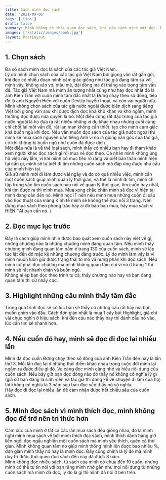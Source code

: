 ```yaml
---
title: Cách mình đọc sách
date: '2021-09-06'
tags: ['tips']
draft: false
summary: Mình không có thói quen đọc sách, khi nào rảnh mình mới đọc. Mình chỉ coi sách là thú vui lúc mình rảnh rỗi, vừa giải trí vừa có thêm kiến thức.
images: ['/static/images/book.jpg']
layout: PostLayout
---
```


## 1. Chọn sách

Đa số sách mình đọc là sách của các tác giả Việt Nam. \
Lý do mình chọn sách của các tác giả Việt Nam bởi giọng văn rất gần gũi, khi đọc có nhiều đoạn mình cảm giác giống như tác giả đang tâm sự với mình vậy, không văn vở, màu mè, dài dòng mà đi thẳng vào trọng tâm vấn đề. Tác giả Việt Nam mà mình ấn tượng nhất cũng như hay đọc nhất đó là anh Kiên Trần với cuốn mình tâm đắc nhất là Đừng chạy theo số đông, tiếp đó là anh Nguyễn Hiển với cuốn DevUp huyền thoại, và còn vài người nữa. \
Mình không chọn sách của tác giả nước ngoài được biên dịch sang tiếng Việt bởi giọng văn sau khi được dịch đọc khá khô khan và khó ngấm, mình thường đọc được nửa quyển là bỏ. Một điều cũng rất đặc trưng của tác giả nước ngoài là họ đưa ra rất nhiều những ví dụ khác nhau nhưng cuối cùng chỉ chốt lại một vấn đề, rất lan man không cần thiết, tạo cho mình cảm giác khá buồn ngủ khi đọc. Nếu vẫn muốn đọc sách của tác giả nước ngoài thì mình sẽ mua sách nguyên bản tiếng Anh vì nó là giọng văn gốc của tác giả, có khi không bị buồn ngủ như cuốn đã được dịch. \
Một điều nữa là về thể loại sách, mình thấy có nhiều bạn hay đi tham khảo xem người khác đọc sách gì rồi mua về đọc theo. Cá nhân mình không ủng hộ việc này lắm, vì khi mình có mục tiêu rõ ràng và biết bản thân mình hiện tại cần gì, mình sẽ tự biết đi tìm những cuốn sách mà đáp ứng được nhu cầu của mình hiện tại. \
Giả sử mình mới đi làm được vài ngày và do có quá nhiều việc, mình cần một cuốn sách giúp mình quản lý thời gian, và thế là mình đi tìm, mình chỉ tập trung vào tìm cuốn sách nào nói về quản lý thời gian, tìm cuốn hay nhất, khi tìm được ra thì mình mua. Mua xong chắc chắn mình sẽ đọc vì hiện tại mình đang cần đến nó. Mình học IT nên nếu mình mua những cuốn đi sâu vào học thuật của mảng Kinh tế mình sẽ không thể đọc nổi 3 trang. Nên đừng mua sách theo phong trào hay ai đó bảo bạn mua, hãy mua sách vì HIỆN TẠI bạn cần nó. \

## 2. Đọc mục lục trước

Đây là cách giúp mình nhìn được bao quát xem cuốn sách này viết về gì, những chương nào là những chương mình đang quan tâm. Nếu mình thấy chương mình đang quan tâm nằm ở trang 130 của cuốn sách, mình sẽ lập tức lật đến đó mặc kệ những chương đằng trước. Lý do mình làm vậy là vì mình muốn luôn giữ được trạng thái tò mò và hưng phấn khi đọc sách. Nếu mình cứ phải đọc chương mà mình không quan tâm chỉ vì nó ở trang 1 thì mình sẽ rất nhanh chán và buồn ngủ. \
Không ai ép bạn đọc theo trình tự cả, thấy chương nào hay và bạn đang quan tâm thì cứ nhảy cóc.

## 3. Highlight những câu mình thấy tâm đắc

Trong quá trình đọc sẽ có lúc bạn sẽ thấy có những câu rất hay mà bạn muốn ghim vào đầu. Cách đơn giản nhất là mua 1 cây bút Highlight, giá chỉ vài chục nghìn ở hiệu sách, khi đến câu nào thấy hay thì đánh dấu nó vào, lúc cần tìm sẽ nhanh hơn.

## 4. Nếu cuốn đó hay, mình sẽ đọc đi đọc lại nhiều lần

Mình đã đọc cuốn Đừng chạy theo số đông của anh Kiên Trần đến nay là lần thứ 3. Mỗi lần đọc lại ở những thời điểm khác nhau trong cuộc đời mình lại ngẫm ra được điều gì đó. Và càng đọc mình càng nhớ và hiểu nội dung của cuốn sách. Nếu bây giờ bạn đọc dòng nào đó thấy nó không có nghĩa lý gì (giả sử bạn đang là sinh viên và tác giả thì đang kể về chuyện đi làm của họ) thì không có nghĩa là 3 năm sau bạn đọc vẫn thấy nó vô nghĩa. \
Hãy đọc đi đọc lại nhiều lần để cảm nhận được hết chiều sâu của cuốn sách.

## 5. Mình đọc sách vì mình thích đọc, mình không đọc để trở nên tri thức hơn

Cảm xúc của mình ở tất cả các lần mua sách đều giống nhau, đó là mình nghĩ mình mua sách về bởi mình thích đọc sách, mình thích dành hàng giờ liền ngồi đọc ngấu nghiến một cuốn sách mà mình yêu thích, quên cả thời gian. Mình không quan tâm nó giúp mình thông minh lên được bao nhiêu %, đơn giản mình thấy nó hay là mình đọc. Đây cũng chính là lý do mà mình duy trì được thói quen đọc sách đến nay đã được 3 năm. \
Mình không đọc nhiều sách, tủ sách của mình có chưa đến 10 cuốn, nhưng mình có thể tự tin nói với bạn rằng mình nhớ gần như mọi nội dung từ những cuốn sách mà mình đã đọc, lý do là gì thì mình đã nói ở bên trên.
